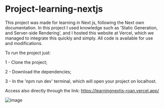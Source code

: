 # Project-learning-nextjs

This project was made for learning in Next js, following the Next own documentation.
In this project I used knowledge such as 'Static Generation, and Server-side Rendering', and I hosted this website at Vercel, which we managed to integrate this quickly and simply.
All code is available for use and modifications.

To run the project just:

1 - Clone the project;

2 - Download the dependencies;

3 - In the 'npm run dev' terminal, which will open your project on localhost.

Access also directly through the link: https://learningnextjs-roan.vercel.app/

![image](https://user-images.githubusercontent.com/51060912/112182745-52041f80-8bdc-11eb-9efc-55b248f66034.png)
